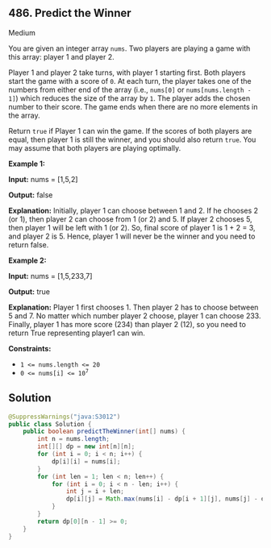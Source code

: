 ## 486\. Predict the Winner

Medium

You are given an integer array `nums`. Two players are playing a game with this array: player 1 and player 2.

Player 1 and player 2 take turns, with player 1 starting first. Both players start the game with a score of `0`. At each turn, the player takes one of the numbers from either end of the array (i.e., `nums[0]` or `nums[nums.length - 1]`) which reduces the size of the array by `1`. The player adds the chosen number to their score. The game ends when there are no more elements in the array.

Return `true` if Player 1 can win the game. If the scores of both players are equal, then player 1 is still the winner, and you should also return `true`. You may assume that both players are playing optimally.

**Example 1:**

**Input:** nums = [1,5,2]

**Output:** false

**Explanation:** Initially, player 1 can choose between 1 and 2. If he chooses 2 (or 1), then player 2 can choose from 1 (or 2) and 5. If player 2 chooses 5, then player 1 will be left with 1 (or 2). So, final score of player 1 is 1 + 2 = 3, and player 2 is 5. Hence, player 1 will never be the winner and you need to return false.

**Example 2:**

**Input:** nums = [1,5,233,7]

**Output:** true

**Explanation:** Player 1 first chooses 1. Then player 2 has to choose between 5 and 7. No matter which number player 2 choose, player 1 can choose 233. Finally, player 1 has more score (234) than player 2 (12), so you need to return True representing player1 can win.

**Constraints:**

*   `1 <= nums.length <= 20`
*   <code>0 <= nums[i] <= 10<sup>7</sup></code>

## Solution

```java
@SuppressWarnings("java:S3012")
public class Solution {
    public boolean predictTheWinner(int[] nums) {
        int n = nums.length;
        int[][] dp = new int[n][n];
        for (int i = 0; i < n; i++) {
            dp[i][i] = nums[i];
        }
        for (int len = 1; len < n; len++) {
            for (int i = 0; i < n - len; i++) {
                int j = i + len;
                dp[i][j] = Math.max(nums[i] - dp[i + 1][j], nums[j] - dp[i][j - 1]);
            }
        }
        return dp[0][n - 1] >= 0;
    }
}
```